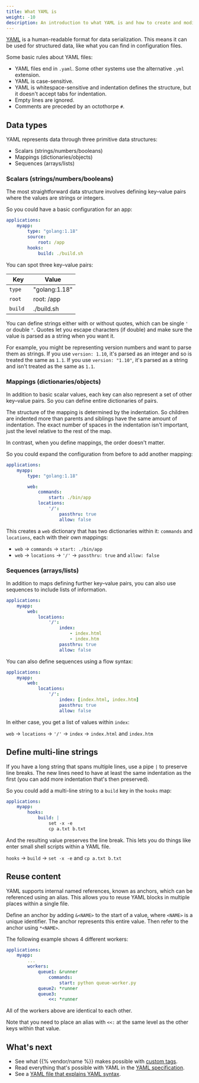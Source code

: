 ```yaml
---
title: What YAML is
weight: -10
description: An introduction to what YAML is and how to create and modify YAML files.
---
```


[YAML](https://en.wikipedia.org/wiki/YAML) is a human-readable format for data serialization.
This means it can be used for structured data, like what you can find in configuration files.

Some basic rules about YAML files:

- YAML files end in `.yaml`.
  Some other systems use the alternative `.yml` extension.
- YAML is case-sensitive.
- YAML is whitespace-sensitive and indentation defines the structure,
  but it doesn't accept tabs for indentation.
- Empty lines are ignored.
- Comments are preceded by an octothorpe `#`.

## Data types

YAML represents data through three primitive data structures:

- Scalars (strings/numbers/booleans)
- Mappings (dictionaries/objects)
- Sequences (arrays/lists)

### Scalars (strings/numbers/booleans)

The most straightforward data structure involves defining key–value pairs where the values are strings or integers.

So you could have a basic configuration for an app:

```yaml
applications:
    myapp:
        type: "golang:1.18"
        source:
            root: /app
        hooks:
            build: ./build.sh
```

You can spot three key–value pairs:

| Key                 | Value               |
| ------------------- |-------------------- |
| `type`              | "golang:1.18"       |
| `root`              | root: /app          |
| `build `            | ./build.sh          |

You can define strings either with or without quotes, which can be single `'` or double `"`.
Quotes let you escape characters (if double) and make sure the value is parsed as a string when you want it.

For example, you might be representing version numbers and want to parse them as strings.
If you use `version: 1.10`, it's parsed as an integer and so is treated the same as `1.1`.
If you use `version: "1.10"`, it's parsed as a string and isn't treated as the same as `1.1`.

### Mappings (dictionaries/objects)

In addition to basic scalar values, each key can also represent a set of other key–value pairs.
So you can define entire dictionaries of pairs.

The structure of the mapping is determined by the indentation.
So children are indented more than parents and siblings have the same amount of indentation.
The exact number of spaces in the indentation isn't important, just the level relative to the rest of the map.

In contrast, when you define mappings, the order doesn't matter.

So you could expand the configuration from before to add another mapping:

```yaml {configFile="app"}
applications:
    myapp:
        type: "golang:1.18"

        web:
            commands:
                start: ./bin/app
            locations:
                '/':
                    passthru: true
                    allow: false
```

This creates a `web` dictionary that has two dictionaries within it: `commands` and `locations`,
each with their own mappings:

- `web` → `commands` → `start: ./bin/app`
- `web` → `locations` → `'/'` → `passthru: true` and `allow: false`

### Sequences (arrays/lists)

In addition to maps defining further key–value pairs, you can also use sequences to include lists of information.

```yaml {configFile="app"}
applications:
    myapp:
        web:
            locations:
                '/':
                    index:
                        - index.html
                        - index.htm
                    passthru: true
                    allow: false
```

You can also define sequences using a flow syntax:

```yaml {configFile="app"}
applications:
    myapp:
        web:
            locations:
                '/':
                    index: [index.html, index.htm]
                    passthru: true
                    allow: false
```

In either case, you get a list of values within `index`:

`web` → `locations` → `'/'` → `index` → `index.html` and `index.htm`

## Define multi-line strings

If you have a long string that spans multiple lines, use a pipe `|` to preserve line breaks.
The new lines need to have at least the same indentation as the first
(you can add more indentation that's then preserved).

So you could add a multi-line string to a `build` key in the `hooks` map:

```yaml {configFile="app"}
applications:
    myapp:
        hooks:
            build: |
                set -x -e
                cp a.txt b.txt
```

And the resulting value preserves the line break.
This lets you do things like enter small shell scripts within a YAML file.

`hooks` → `build` → `set -x -e` and `cp a.txt b.txt`

## Reuse content

YAML supports internal named references, known as anchors, which can be referenced using an alias.
This allows you to reuse YAML blocks in multiple places within a single file.

Define an anchor by adding `&<NAME>` to the start of a value, where `<NAME>` is a unique identifier.
The anchor represents this entire value.
Then refer to the anchor using `*<NAME>`.

The following example shows 4 different workers:

```yaml {configFile="app"}
applications:
    myapp:
        ...
        workers:
            queue1: &runner
                commands:
                    start: python queue-worker.py
            queue2: *runner
            queue3:
                <<: *runner
```

All of the workers above are identical to each other.

Note that you need to place an alias with `<<:` at the same level as the other keys within that value.

## What's next

- See what {{% vendor/name %}} makes possible with [custom tags](./platform-yaml-tags.md).
- Read everything that's possible with YAML in the [YAML specification](https://yaml.org/spec/1.2.2/).
- See a [YAML file that explains YAML syntax](https://learnxinyminutes.com/docs/yaml/).

